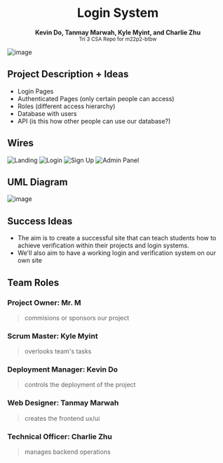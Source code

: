 <h1 align="center">Login System</h1>
<p align="center">
  <b>Kevin Do, Tanmay Marwah, Kyle Myint, and Charlie Zhu</b> <br>
  <sub>Tri 3 CSA Repo for m22p2-btbw</sub>
</p>

![image](https://user-images.githubusercontent.com/72889453/158108834-e7e0cfa4-f508-4841-818b-8ccb849a2c72.png)

## Project Description + Ideas
- Login Pages
- Authenticated Pages (only certain people can access)
- Roles (different access hierarchy)
- Database with users
- API (is this how other people can use our database?)

## Wires
![Landing](https://user-images.githubusercontent.com/54718041/159974329-dceb59ac-0888-406e-881f-1c6ea6a27f7d.png)
![Login](https://user-images.githubusercontent.com/54718041/159974367-93e38440-ac1f-4108-8366-c0f98a11c57b.png)
![Sign Up](https://user-images.githubusercontent.com/54718041/159974384-45388baf-64eb-413d-a8c8-57435018b710.png)
![Admin Panel](https://user-images.githubusercontent.com/54718041/159974398-fc48f69a-b0f6-4990-9922-b80f62586cca.png)


## UML Diagram
![image](https://user-images.githubusercontent.com/54718041/158848785-d75a3c9b-c61a-4e03-9a2e-5b3533bc3e7d.png)


## Success Ideas
- The aim is to create a successful site that can teach students how to achieve verification within their projects and login systems.
- We'll also aim to have a working login and verification system on our own site

## Team Roles

### Project Owner: Mr. M
> commisions or sponsors our project

### Scrum Master: Kyle Myint
> overlooks team's tasks

### Deployment Manager: Kevin Do
> controls the deployment of the project

### Web Designer: Tanmay Marwah
> creates the frontend ux/ui

### Technical Officer: Charlie Zhu
> manages backend operations
